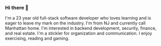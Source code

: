 ### Hi there 👋

I'm a 23 year old full-stack software developer who loves learning and is eager to leave my mark on the industry. I'm from NJ and currently call Manhattan home. I'm interested in  backend development, security, finance, and real estate. I'm a stickler for organization and communication. I enjoy exercising, reading and gaming.

<!--
**robertveraldi/robertveraldi** is a ✨ _special_ ✨ repository because its `README.md` (this file) appears on your GitHub profile.

Here are some ideas to get you started:

- 🔭 I’m currently working on ...
- 🌱 I’m currently learning ...
- 👯 I’m looking to collaborate on ...
- 🤔 I’m looking for help with ...
- 💬 Ask me about ...
- 📫 How to reach me: ...
- 😄 Pronouns: ...
- ⚡ Fun fact: ...
-->
